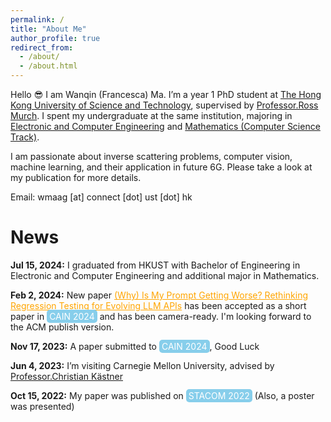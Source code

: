 ```yaml
---
permalink: /
title: "About Me"
author_profile: true
redirect_from: 
  - /about/
  - /about.html
---
```


Hello 😎 I am Wanqin (Francesca) Ma. I’m a year 1 PhD student at [The Hong Kong University of Science and Technology](https://hkust.edu.hk/), supervised by [Professor.Ross Murch](https://eermurch.home.ece.ust.hk/). I spent my undergraduate at the same institution, majoring in [Electronic and Computer Engineering](https://ece.hkust.edu.hk/) and [Mathematics (Computer Science Track)](https://www.math.hkust.edu.hk/).

I am passionate about inverse scattering problems, computer vision, machine learning, and their application in future 6G. Please take a look at my publication for more details.

Email: wmaag [at] connect [dot] ust [dot] hk

News
======
**Jul 15, 2024:**      I graduated from HKUST with Bachelor of Engineering in Electronic and Computer Engineering and additional major in Mathematics.

**Feb  2, 2024:**       New paper <a href="https://arxiv.org/abs/2311.11123" style="color: orange;">(Why) Is My Prompt Getting Worse? Rethinking Regression Testing for Evolving LLM APIs</a> has been accepted as a short paper in <a href="https://conf.researchr.org/home/cain-2024" style="background-color: skyblue; color: white; padding: 2px 4px; text-decoration: none; border-radius: 5px;">CAIN 2024</a> and has been camera-ready. I'm looking forward to the ACM publish version.

**Nov 17, 2023:**       A paper submitted to <a href="https://conf.researchr.org/home/cain-2024" style="background-color: skyblue; color: white; padding: 2px 4px; text-decoration: none; border-radius: 5px;">CAIN 2024</a>, Good Luck

**Jun  4, 2023:**      I’m visiting Carnegie Mellon University, advised by [Professor.Christian Kästner](https://www.cs.cmu.edu/~ckaestne/)

**Oct 15, 2022:**      My paper was published on <a href="https://stacom.github.io/stacom2022/" style="background-color: skyblue; color: white; padding: 2px 4px; text-decoration: none; border-radius: 5px;">STACOM 2022</a> (Also, a poster was presented)

<style>
    .small-widget {
        width: 25%;  /* Adjust the width to suit your needs */
        height: auto;  /* This maintains the aspect ratio */
        max-width: 300px;  /* Adjust maximum width as needed */
    }
</style>

<div class="small-widget">
    <script type="text/javascript" id="clstr_globe" src="//clustrmaps.com/globe.js?d=NLx-W_9uZx-yAr2e10puj3z4UYSuWBuQg0n6LwE0o2A"></script>
</div>

